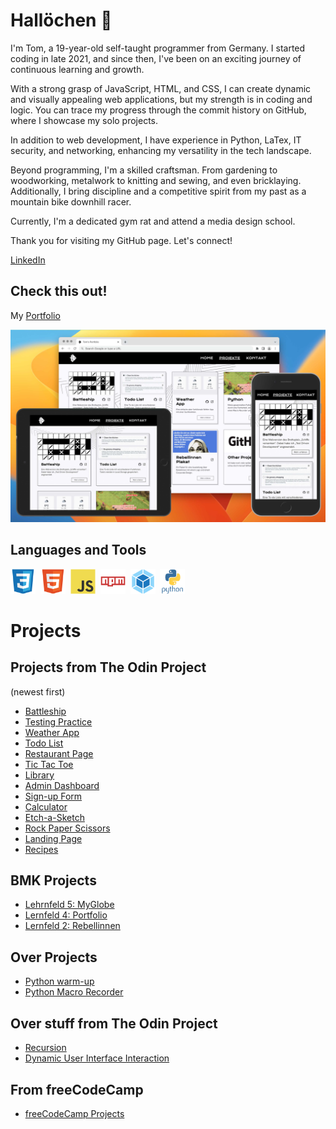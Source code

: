 # Hallöchen 👋
I'm Tom, a 19-year-old self-taught programmer from Germany. I started coding in late 2021, and since then, I've been on an exciting journey of continuous learning and growth.

With a strong grasp of JavaScript, HTML, and CSS, I can create dynamic and visually appealing web applications, but my strength is in coding and logic. You can trace my progress through the commit history on GitHub, where I showcase my solo projects.

In addition to web development, I have experience in Python, LaTex, IT security, and networking, enhancing my versatility in the tech landscape.

Beyond programming, I'm a skilled craftsman. From gardening to woodworking, metalwork to knitting and sewing, and even bricklaying. Additionally, I bring discipline and a competitive spirit from my past as a mountain bike downhill racer. 

Currently, I'm a dedicated gym rat and attend a media design school.

Thank you for visiting my GitHub page. Let's connect!

[LinkedIn](https://www.linkedin.com/in/tom-st%C3%B6hrer-b5707a265/)

## Check this out!
My [Portfolio](https://github.com/TomSoerr/portfolio)

![](https://github.com/TomSoerr/portfolio/blob/1325099601846de37cb7c5df85632c9ecec3a6b2/media/prev.jpg)

## Languages and Tools
<div>
  <img src="https://raw.githubusercontent.com/devicons/devicon/master/icons/css3/css3-original.svg"  title="CSS3" alt="CSS" width="40" height="40"/>&nbsp;
  <img src="https://github.com/devicons/devicon/blob/master/icons/html5/html5-original.svg" title="HTML5" alt="HTML" width="40" height="40"/>&nbsp;
  <img src="https://github.com/devicons/devicon/blob/master/icons/javascript/javascript-original.svg" title="JavaScript" alt="JavaScript" width="40" height="40"/>&nbsp;
    <img src="https://raw.githubusercontent.com/devicons/devicon/master/icons/npm/npm-original-wordmark.svg" title="NPM" alt="NPM" width="40" height="40"/>&nbsp;
  <img src="https://raw.githubusercontent.com/devicons/devicon/master/icons/webpack/webpack-original.svg" title="Webpack" alt="Webpack" width="40" heigt="40">&nbsp;
  <img src="https://github.com/devicons/devicon/blob/master/icons/python/python-original-wordmark.svg" title="Python 3" alt="Python 3" width="40" heigt="40">&nbsp;
</div>

# Projects
## Projects from The Odin Project
(newest first)
- [Battleship](https://github.com/TomSoerr/odin-battleship)
- [Testing Practice](https://github.com/TomSoerr/odin-testing-practice)
- [Weather App](https://github.com/TomSoerr/odin-weather-app)
- [Todo List](https://github.com/TomSoerr/odin-todo-list)
- [Restaurant Page](https://github.com/TomSoerr/odin-restaurant-page)
- [Tic Tac Toe](https://github.com/TomSoerr/odin-tic-tac-toe)
- [Library](https://github.com/TomSoerr/odin-library)
- [Admin Dashboard](https://github.com/TomSoerr/odin-admin-dashboard)
- [Sign-up Form](https://github.com/TomSoerr/odin-sign-up-form)
- [Calculator](https://github.com/TomSoerr/odin-calculator)
- [Etch-a-Sketch](https://github.com/TomSoerr/odin-etch-a-sketch)
- [Rock Paper Scissors](https://github.com/TomSoerr/odin-rock-paper-scissors)
- [Landing Page](https://github.com/TomSoerr/odin-landing-page)
- [Recipes](https://github.com/TomSoerr/odin-recipes)

## BMK Projects
- [Lehrnfeld 5: MyGlobe](https://github.com/TomSoerr/LF-05)
- [Lernfeld 4: Portfolio](https://github.com/TomSoerr/portfolio)
- [Lernfeld 2: Rebellinnen](https://github.com/TomSoerr/rebellinnen)

## Over Projects
- [Python warm-up](https://github.com/TomSoerr/ups)
- [Python Macro Recorder](https://github.com/TomSoerr/macro-recorder)

## Over stuff from The Odin Project
- [Recursion](https://github.com/TomSoerr/odin-recursion)
- [Dynamic User Interface Interaction](https://github.com/TomSoerr/odin-dynamic-ui)

## From freeCodeCamp
- [freeCodeCamp Projects](https://github.com/TomSoerr/freeCodeCamp-Projects)


<!---
TomSoerr/TomSoerr is a ✨ special ✨ repository because its `README.md` (this file) appears on your GitHub profile.
You can click the Preview link to take a look at your changes.
--->
